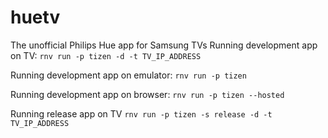 # huetv

The unofficial Philips Hue app for Samsung TVs
Running development app on TV:
`rnv run -p tizen -d -t TV_IP_ADDRESS`

Running development app on emulator:
`rnv run -p tizen`

Running development app on browser:
`rnv run -p tizen --hosted`

Running release app on TV
`rnv run -p tizen -s release -d -t TV_IP_ADDRESS`

